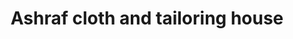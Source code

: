 ---
title: "Ashraf cloth and tailoring house"
url: /karachi/ashraf-cloth-and-tailoring-house/
shop: Kleidung
---